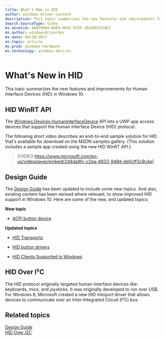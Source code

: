 ```yaml
---
title: What's New in HID
author: windows-driver-content
description: This topic summarizes the new features and improvements for Human Interface Devices (HID) in Windows 10.
Search.SourceType: Video
ms.assetid: AA8590B4-AAEA-4D41-972F-38149CE328E2
ms.author: windowsdriverdev
ms.date: 04/20/2017
ms.topic: article
ms.prod: windows-hardware
ms.technology: windows-devices
---
```


# What's New in HID


This topic summarizes the new features and improvements for Human Interface Devices (HID) in Windows 10.

## HID WinRT API


The [Windows.Devices.HumanInterfaceDevice](https://msdn.microsoft.com/library/windows/apps/xaml/dn263140) API lets a UWP app access devices that support the Human Interface Device (HID) protocol.

The following short video describes an end-to-end sample solution for HID that's available for download on the MSDN samples gallery. (This solution includes a sample app created using the new HID WinRT API.)

>[!VIDEO https://www.microsoft.com/en-us/videoplayer/embed/2d4da9fc-c2ea-4933-949d-eb0cff3c9c4e]

## Design Guide

The [Design Guide](index.md) has been updated to include some new topics. And also, existing content has been revised where relevant, to show improved HID support in Windows 10. Here are some of the new, and updated topics:

**New topic**

-   [ACPI button device](acpi-button-device.md)

**Updated topics**

-   [HID Transports](hid-transports.md)

-   [HID button drivers](buttons.md)

-   [HID Clients Supported in Windows](hid-clients-supported-in-windows.md)

## HID Over I²C


The HID protocol originally targeted human interface devices like: keyboards, mice, and joysticks. It was originally developed to run over USB. For Windows 8, Microsoft created a new HID miniport driver that allows devices to communicate over an Inter-Integrated Circuit (I²C) bus.

## Related topics
[Design Guide](index.md)  
[HID Over I2C](hid-over-i2c-guide.md)  



